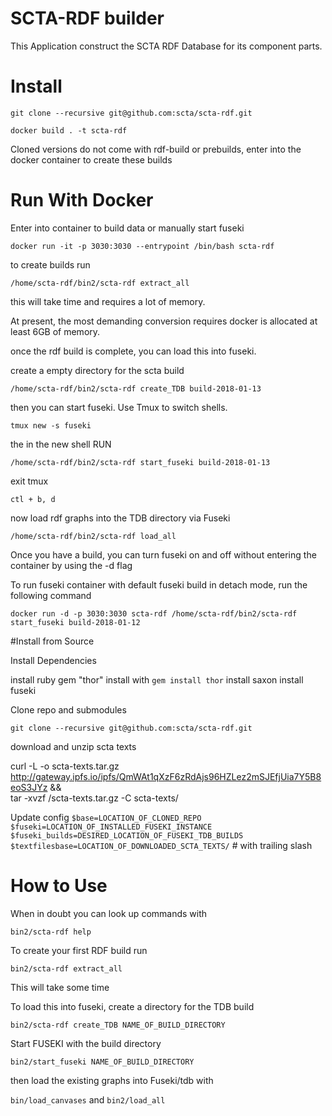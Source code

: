 # SCTA-RDF builder

This Application construct the SCTA RDF Database for its component parts.

# Install

`git clone --recursive git@github.com:scta/scta-rdf.git`

`docker build . -t scta-rdf`

Cloned versions do not come with rdf-build or prebuilds, enter into the docker container to create these builds

# Run With Docker

Enter into container to build data or manually start fuseki

`docker run -it -p 3030:3030 --entrypoint /bin/bash scta-rdf`

to create builds run

`/home/scta-rdf/bin2/scta-rdf extract_all`

this will take time and requires a lot of memory.

At present, the most demanding conversion requires docker is allocated at least 6GB of memory.

once the rdf build is complete, you can load this into fuseki.

create a empty directory for the scta build

`/home/scta-rdf/bin2/scta-rdf create_TDB build-2018-01-13`

then you can start fuseki. Use Tmux to switch shells.

`tmux new -s fuseki`

the in the new shell RUN

`/home/scta-rdf/bin2/scta-rdf start_fuseki build-2018-01-13`

exit tmux

`ctl + b, d`

now load rdf graphs into the TDB directory via Fuseki

`/home/scta-rdf/bin2/scta-rdf load_all`

Once you have a build, you can turn fuseki on and off without entering the container by using the -d flag

To run fuseki container with default fuseki build in detach mode, run the following command

`docker run -d -p 3030:3030 scta-rdf /home/scta-rdf/bin2/scta-rdf start_fuseki build-2018-01-12`

#Install from Source

Install Dependencies

install ruby gem "thor" install with `gem install thor`
install saxon
install fuseki

Clone repo and submodules

`git clone --recursive git@github.com:scta/scta-rdf.git`

download and unzip scta texts

curl -L -o scta-texts.tar.gz http://gateway.ipfs.io/ipfs/QmWAt1qXzF6zRdAjs96HZLez2mSJEfjUia7Y5B8eoS3JYz && \
    tar -xvzf /scta-texts.tar.gz -C scta-texts/

Update config
`$base=LOCATION_OF_CLONED_REPO`
`$fuseki=LOCATION_OF_INSTALLED_FUSEKI_INSTANCE`
`$fuseki_builds=DESIRED_LOCATION_OF_FUSEKI_TDB_BUILDS`
`$textfilesbase=LOCATION_OF_DOWNLOADED_SCTA_TEXTS/` # with trailing slash

# How to Use

When in doubt you can look up commands with

`bin2/scta-rdf help`

To create your first RDF build run

`bin2/scta-rdf extract_all`

This will take some time

To load this into fuseki, create a directory for the TDB build

`bin2/scta-rdf create_TDB NAME_OF_BUILD_DIRECTORY`

Start FUSEKI with the build directory

`bin2/start_fuseki NAME_OF_BUILD_DIRECTORY`

then load the existing graphs into Fuseki/tdb with

`bin/load_canvases`
and
`bin2/load_all`
